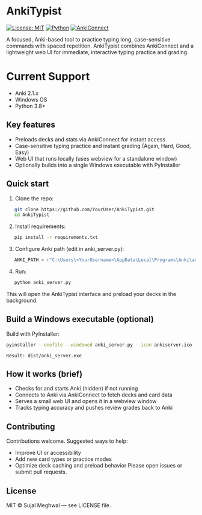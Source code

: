 # AnkiTypist

[![License: MIT](https://img.shields.io/badge/License-MIT-green.svg)](LICENSE) 
[![Python](https://img.shields.io/badge/python-3.8%2B-blue.svg)](#)
[![AnkiConnect](https://img.shields.io/badge/AnkiConnect-required-orange.svg)](#)

A focused, Anki-based tool to practice typing long, case-sensitive commands with spaced repetition. AnkiTypist combines AnkiConnect and a lightweight web UI for immediate, interactive typing practice and grading.

# Current Support
- Anki 2.1.x
- Windows OS
- Python 3.8+ 

## Key features
- Preloads decks and stats via AnkiConnect for instant access
- Case-sensitive typing practice and instant grading (Again, Hard, Good, Easy)
- Web UI that runs locally (uses webview for a standalone window)
- Optionally builds into a single Windows executable with PyInstaller



## Quick start

1. Clone the repo:
```bash
   git clone https://github.com/YourUser/AnkiTypist.git
   cd AnkiTypist
```

2. Install requirements:
```bash
   pip install -r requirements.txt
```

3. Configure Anki path (edit in anki_server.py):
```python
   ANKI_PATH = r"C:\Users\<YourUsername>\AppData\Local\Programs\Anki\anki.exe"
```

4. Run:
```bash
   python anki_server.py
```

This will open the AnkiTypist interface and preload your decks in the background.


## Build a Windows executable (optional)
Build with PyInstaller:
```bash
pyinstaller --onefile --windowed anki_server.py --icon ankiserver.ico
```

```
Result: dist/anki_server.exe
```

## How it works (brief)
- Checks for and starts Anki (hidden) if not running
- Connects to Anki via AnkiConnect to fetch decks and card data
- Serves a small web UI and opens it in a webview window
- Tracks typing accuracy and pushes review grades back to Anki


## Contributing
Contributions welcome. Suggested ways to help:
- Improve UI or accessibility
- Add new card types or practice modes
- Optimize deck caching and preload behavior
Please open issues or submit pull requests.


## License
MIT © Sujal Meghwal — see LICENSE file.
